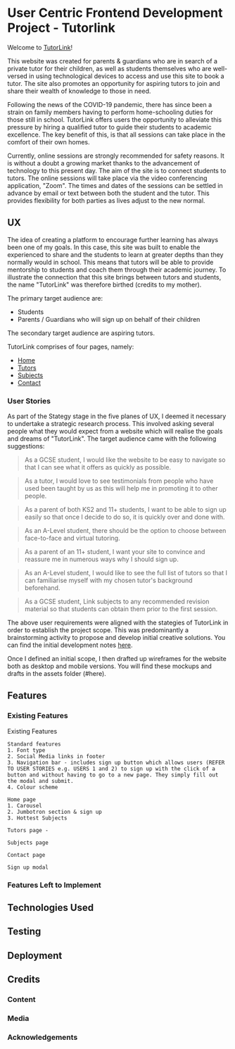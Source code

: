# User Centric Frontend Development Project - Tutorlink

<!-- One or two paragraphs providing an overview of your project. -->

<!-- Essentially, this part is your sales pitch. -->
Welcome to [TutorLink](https://jerhabor.github.io/tutorlink/index.html)!

This website was created for parents & guardians who are in search of a private tutor for their children, as well as students themselves who are well-versed in using technological devices to access and use this site to book a tutor. The site also promotes an opportunity for aspiring tutors to join and share their wealth of knowledge to those in need. 

Following the news of the COVID-19 pandemic, there has since been a strain on family members having to perform home-schooling duties for those still in school. TutorLink offers users the opportunity to alleviate this pressure by hiring a qualified tutor to guide their students to academic excellence. The key benefit of this, is that all sessions can take place in the comfort of their own homes. 

Currently, online sessions are strongly recommended for safety reasons. It is without a doubt a growing market thanks to the advancement of technology to this present day. The aim of the site is to connect students to tutors. The online sessions will take place via the video conferencing application, "Zoom". The times and dates of the sessions can be settled in advance by email or text between both the student and the tutor.  This provides flexibility for both parties as lives adjust to the new normal. 

## UX
 
<!-- Use this section to provide insight into your UX process, focusing on who this website is for, what it is that they want to achieve and how your project is the best way to help them achieve these things. -->
The idea of creating a platform to encourage further learning has always been one of my goals. In this case, this site was built to enable the experienced to share and the students to learn at greater depths than they normally would in school. This means that tutors will be able to provide mentorship to students and coach them through their academic journey. To illustrate the connection that this site brings between tutors and students, the name "TutorLink" was therefore birthed (credits to my mother). 

The primary target audience are:
* Students
* Parents / Guardians who will sign up on behalf of their children

The secondary target audience are aspiring tutors.

TutorLink comprises of four pages, namely: 
* [Home](https://jerhabor.github.io/tutorlink/index.html) 
* [Tutors](https://jerhabor.github.io/tutorlink/tutors.html) 
* [Subjects](https://jerhabor.github.io/tutorlink/subjects.html)
* [Contact](https://jerhabor.github.io/tutorlink/contact.html)

<!-- In particular, as part of this section we recommend that you provide a list of User Stories, with the following general structure:
- As a user type, I want to perform an action, so that I can achieve a goal. -->

### User Stories

As part of the Stategy stage in the five planes of UX, I deemed it necessary to undertake a strategic research process. This involved asking several people what they would expect from a website which will realise the goals and dreams of "TutorLink". The target audience came with the following suggestions:

> As a GCSE student, I would like the website to be easy to navigate so that I can see what it offers as quickly as possible.

> As a tutor, I would love to see testimonials from people who have used been taught by us as this will help me in promoting it to other people.

> As a parent of both KS2 and 11+ students, I want to be able to sign up easily so that once I decide to do so, it is quickly over and done with.

> As an A-Level student, there should be the option to choose between face-to-face and virtual tutoring.

> As a parent of an 11+ student, I want your site to convince and reassure me in numerous ways why I should sign up.

> As an A-Level student, I would like to see the full list of tutors so that I can familiarise myself with my chosen tutor's background beforehand.

> As a GCSE student, Link subjects to any recommended revision material so that students can obtain them prior to the first session.


<!-- This section is also where you would share links to any wireframes, mockups, diagrams etc. that you created as part of the design process. These files should themselves either be included as a pdf file in the project itself (in an separate directory), or just hosted elsewhere online and can be in any format that is viewable inside the browser. -->
The above user requirements were aligned with the stategies of TutorLink in order to establish the project scope. This was predominantly a brainstorming activity to propose and develop initial creative solutions. You can find the initial development notes [here](/workspace/Milestone-Project-1/assets/project-development). 

Once I defined an initial scope, I then drafted up wireframes for the website both as desktop and mobile versions. You will find these mockups and drafts in the assets folder (#here). 

## Features

<!-- In this section, you should go over the different parts of your project, and describe each in a sentence or so. -->
 
### Existing Features
<!-- - Feature 1 - allows users X to achieve Y, by having them fill out Z
- ... -->
Existing Features

    Standard features
    1. Font type
    2. Social Media links in footer
    3. Navigation bar - includes sign up button which allows users (REFER TO USER STORIES e.g. USERS 1 and 2) to sign up with the click of a button and without having to go to a new page. They simply fill out the modal and submit.
    4. Colour scheme
    
    Home page
    1. Carousel
    2. Jumbotron section & sign up
    3. Hottest Subjects

    Tutors page - 

    Subjects page

    Contact page

    Sign up modal


<!-- For some/all of your features, you may choose to reference the specific project files that implement them, although this is entirely optional. -->

<!-- In addition, you may also use this section to discuss plans for additional features to be implemented in the future: -->

### Features Left to Implement
<!-- - Another feature idea -->

## Technologies Used

<!-- In this section, you should mention all of the languages, frameworks, libraries, and any other tools that you have used to construct this project. For each, provide its name, a link to its official site and a short sentence of why it was used. -->

<!-- - [JQuery](https://jquery.com)
    - The project uses **JQuery** to simplify DOM manipulation. -->


## Testing

<!-- In this section, you need to convince the assessor that you have conducted enough testing to legitimately believe that the site works well. Essentially, in this part you will want to go over all of your user stories from the UX section and ensure that they all work as intended, with the project providing an easy and straightforward way for the users to achieve their goals. -->

<!-- Whenever it is feasible, prefer to automate your tests, and if you've done so, provide a brief explanation of your approach, link to the test file(s) and explain how to run them. -->

<!-- For any scenarios that have not been automated, test the user stories manually and provide as much detail as is relevant. A particularly useful form for describing your testing process is via scenarios, such as: -->

<!-- 1. Contact form:
    1. Go to the "Contact Us" page
    2. Try to submit the empty form and verify that an error message about the required fields appears
    3. Try to submit the form with an invalid email address and verify that a relevant error message appears
    4. Try to submit the form with all inputs valid and verify that a success message appears. -->

<!-- In addition, you should mention in this section how your project looks and works on different browsers and screen sizes. -->

<!-- You should also mention in this section any interesting bugs or problems you discovered during your testing, even if you haven't addressed them yet. -->

<!-- If this section grows too long, you may want to split it off into a separate file and link to it from here. -->

## Deployment

<!-- This section should describe the process you went through to deploy the project to a hosting platform (e.g. GitHub Pages or Heroku). -->

<!-- In particular, you should provide all details of the differences between the deployed version and the development version, if any, including:
- Different values for environment variables (Heroku Config Vars)?
- Different configuration files?
- Separate git branch? -->

<!-- In addition, if it is not obvious, you should also describe how to run your code locally. -->


## Credits

### Content
<!-- - The text for section Y was copied from the [Wikipedia article Z](https://en.wikipedia.org/wiki/Z) -->

### Media
<!-- - The photos used in this site were obtained from ... -->

### Acknowledgements

<!-- - I received inspiration for this project from X -->

